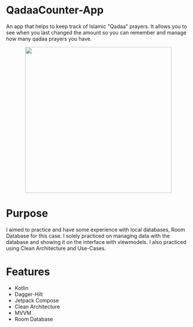 # QadaaCounter-App
An app that helps to keep track of Islamic "Qadaa" prayers. It allows you to see when you last changed the amount so you can remember and manage how many qadaa prayers you have.

<p align="center"> <img src="https://user-images.githubusercontent.com/87895075/195974357-ecb1de5c-6ec5-430a-a389-4daf39f3fb3d.png" width="400" /> </p>


# Purpose
I aimed to practice and have some experience with local databases, Room Database for this case. I solely practiced on managing data with the database and showing it on the interface with viewmodels. I also practiced using Clean Architecture and Use-Cases.

# Features
- Kotlin
- Dagger-Hilt
- Jetpack Compose
- Clean Architecture
- MVVM
- Room Database

